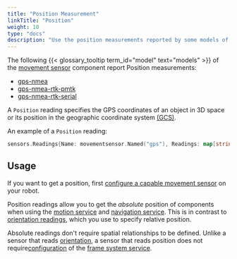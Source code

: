 ```yaml
---
title: "Position Measurement"
linkTitle: "Position"
weight: 10
type: "docs"
description: "Use the position measurements reported by some models of movement sensor."
---
```


The following {{< glossary_tooltip term_id="model" text="models" >}} of the [movement sensor](/components/movement-sensor/) component report Position measurements:

- [gps-nmea](/components/movement-sensor/gps/gps-nmea/)
- [gps-nmea-rtk-pmtk](/components/movement-sensor/gps/gps-nmea-rtk-pmtk/)
- [gps-nmea-rtk-serial](/components/movement-sensor/gps/gps-nmea-rtk-serial/)

A `Position` reading specifies the GPS coordinates of an object in 3D space or its position in the geographic coordinate system [(GCS)](https://en.wikipedia.org/wiki/Geographic_coordinate_system).

An example of a `Position` reading:

``` go
sensors.Readings{Name: movementsensor.Named("gps"), Readings: map[string]interface{}{"a": 4.5, "b": 5.6, "c": 6.7}}
```

## Usage

If you want to get a position, first [configure a capable movement sensor](/components/movement-sensor/#configuration) on your robot.

Position readings allow you to get the *absolute* position of components when using the [motion service](/services/motion/) and [navigation service](/services/navigation/).
This is in contrast to [orientation readings](/services/navigation/orientation/), which you use to specify relative position.

Absolute readings don't require spatial relationships to be defined.
Unlike a sensor that reads [orientation](/services/navigation/orientation/), a sensor that reads position does not require[configuration](/manage/configuration/) of the [frame system service](/services/frame-system/).
